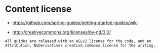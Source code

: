 # Content license

- https://github.com/spring-guides/getting-started-guides/wiki

- http://creativecommons.org/licenses/by-nd/3.0/

```
All guides are released with an ASLv2 license for the code, and an Attribution, NoDerivatives creative commons license for the writing.
```